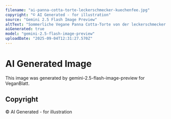 ```yaml
---
filename: "ai-panna-cotta-torte-leckerschmecker-kuechenfee.jpg"
copyright: "© AI Generated - for illustration"
source: "Gemini 2.5 Flash Image Preview"
altText: "Sommerliche Vegane Panna Cotta-Torte von der leckerschmecker Küchenfee"
aiGenerated: true
model: "gemini-2.5-flash-image-preview"
uploadDate: "2025-09-04T12:31:27.570Z"
---
```


# AI Generated Image

This image was generated by gemini-2.5-flash-image-preview for VeganBlatt.

## Copyright
© AI Generated - for illustration
